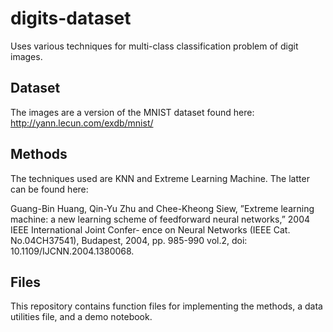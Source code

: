 # digits-dataset
Uses various techniques for multi-class classification problem of digit images. 

## Dataset
The images are a version of the MNIST dataset found here: http://yann.lecun.com/exdb/mnist/

## Methods
The techniques used are KNN and Extreme Learning Machine. The latter can be found here:

Guang-Bin Huang, Qin-Yu Zhu and Chee-Kheong Siew, ”Extreme learning machine: a
new learning scheme of feedforward neural networks,” 2004 IEEE International Joint Confer-
ence on Neural Networks (IEEE Cat. No.04CH37541), Budapest, 2004, pp. 985-990 vol.2,
doi: 10.1109/IJCNN.2004.1380068.

## Files
This repository contains function files for implementing the methods, a data utilities file, and a demo notebook. 
